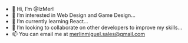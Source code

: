 - 👋 Hi, I’m @IzMerl
- 👀 I’m interested in Web Design and Game Design...
- 🌱 I’m currently learning React...
- 💞️ I’m looking to collaborate on other developers to improve my skills...
- 📫 You can email me at merlinmiguel.sales@gmail.com


<!---
IzMerl/IzMerl is a ✨ special ✨ repository because its `README.md` (this file) appears on your GitHub profile.
You can click the Preview link to take a look at your changes.
--->
